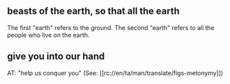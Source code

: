 ## beasts of the earth, so that all the earth ##

The first "earth" refers to the ground. The second "earth" refers to all the people who live on the earth.

## give you into our hand ##

AT: "help us conquer you" (See: [[rc://en/ta/man/translate/figs-metonymy]])